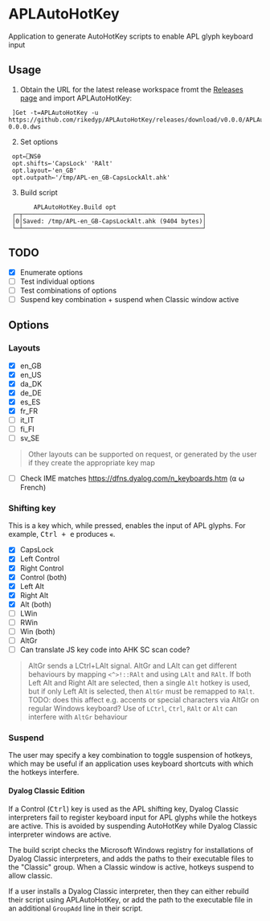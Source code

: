 # APLAutoHotKey
Application to generate AutoHotKey scripts to enable APL glyph keyboard input

## Usage
1. Obtain the URL for the latest release workspace fromt the [Releases page](https://github.com/rikedyp/APLAutoHotKey/releases) and import APLAutoHotKey:

  ```
   ]Get -t=APLAutoHotKey -u https://github.com/rikedyp/APLAutoHotKey/releases/download/v0.0.0/APLAutoHotKey-0.0.0.dws
  ```

2. Set options

  ```
   opt←⎕NS⍬
   opt.shifts←'CapsLock' 'RAlt'
   opt.layout←'en_GB'
   opt.outpath←'/tmp/APL-en_GB-CapsLockAlt.ahk'
  ```
  
3. Build script

  ```
         APLAutoHotKey.Build opt
   ┌─┬──────────────────────────────────────────────────┐
   │0│Saved: /tmp/APL-en_GB-CapsLockAlt.ahk (9404 bytes)│
   └─┴──────────────────────────────────────────────────┘
  ```
  
## TODO
- [x] Enumerate options
- [ ] Test individual options
- [ ] Test combinations of options
- [ ] Suspend key combination + suspend when Classic window active

## Options

### Layouts
- [x] en_GB
- [x] en_US
- [x] da_DK
- [x] de_DE
- [x] es_ES
- [x] fr_FR
- [ ] it_IT
- [ ] fi_FI
- [ ] sv_SE

> Other layouts can be supported on request, or generated by the user if they create the appropriate key map

- [ ] Check IME matches https://dfns.dyalog.com/n_keyboards.htm (⍺ ⍵ French)

### Shifting key
This is a key which, while pressed, enables the input of APL glyphs. For example, <kbd>Ctrl + e</kbd> produces `∊`.

- [x] CapsLock
- [x] Left Control
- [x] Right Control
- [x] Control (both)
- [x] Left Alt
- [x] Right Alt
- [x] Alt (both)
- [ ] LWin
- [ ] RWin
- [ ] Win (both)
- [ ] AltGr
- [ ] Can translate JS key code into AHK SC scan code?

> AltGr sends a LCtrl+LAlt signal. AltGr and LAlt can get different behaviours by mapping `<^>!::RAlt` and using `LAlt` and `RAlt`. If both Left Alt and Right Alt are selected, then a single `Alt` hotkey is used, but if only Left Alt is selected, then `AltGr` must be remapped to `RAlt`. TODO: does this affect e.g. accents or special characters via AltGr on regular Windows keyboard?
> Use of `LCtrl`, `Ctrl`, `RAlt` or `Alt` can interfere with `AltGr` behaviour

### Suspend
The user may specify a key combination to toggle suspension of hotkeys, which may be useful if an application uses keyboard shortcuts with which the hotkeys interfere.

#### Dyalog Classic Edition
If a Control (<kbd>Ctrl</kbd>) key is used as the APL shifting key, Dyalog Classic interpreters fail to register keyboard input for APL glyphs while the hotkeys are active. This is avoided by suspending AutoHotKey while Dyalog Classic interpreter windows are active.

The build script checks the Microsoft Windows registry for installations of Dyalog Classic interpreters, and adds the paths to their executable files to the "Classic" group. When a Classic window is active, hotkeys suspend to allow classic.

If a user installs a Dyalog Classic interpreter, then they can either rebuild their script using APLAutoHotKey, or add the path to the executable file in an additional `GroupAdd` line in their script.

